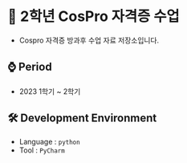 # 📁 2학년 CosPro 자격증 수업
  - Cospro 자격증 방과후 수업 자료 저장소입니다.

## ⌚ Period
  - 2023 1학기 ~ 2학기

## 🛠 Development Environment
  - Language : `python` 
  - Tool : `PyCharm`
